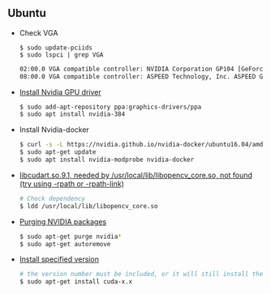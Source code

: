 ## Ubuntu

- Check VGA

	```
	$ sudo update-pciids
	$ sudo lspci | grep VGA
	```
	
	```bash
	02:00.0 VGA compatible controller: NVIDIA Corporation GP104 [GeForce GTX 1070 Ti] (rev a1)
	08:00.0 VGA compatible controller: ASPEED Technology, Inc. ASPEED Graphics Family (rev 30)
	```

- [Install Nvidia GPU driver](https://goo.gl/Ji5FQB)

	```bash
	$ sudo add-apt-repository ppa:graphics-drivers/ppa
	$ sudo apt install nvidia-384
	```

- Install Nvidia-docker

	```bash
	$ curl -s -L https://nvidia.github.io/nvidia-docker/ubuntu16.04/amd64/nvidia-docker.list | sudo tee /etc/apt/sources.list.d/nvidia-docker.list
	$ sudo apt-get update
	$ sudo apt install nvidia-modprobe nvidia-docker
	```

- [libcudart.so.9.1, needed by /usr/local/lib/libopencv_core.so, not found (try using -rpath or -rpath-link)](https://stackoverflow.com/a/40199490/9041712)

    ```bash
    # Check dependency
    $ ldd /usr/local/lib/libopencv_core.so
    ```

- [Purging NVIDIA packages](https://unix.stackexchange.com/questions/440840/how-to-unload-kernel-module-nvidia-drm)

	```bash
	$ sudo apt-get purge nvidia* 
	$ sudo apt-get autoremove
	```

- [Install specified version](https://askubuntu.com/questions/530043/removing-nvidia-cuda-toolkit-and-installing-new-one)

	```bash
	# the version number must be included, or it will still install the previous one.
	$ sudo apt-get install cuda-x.x
	```
